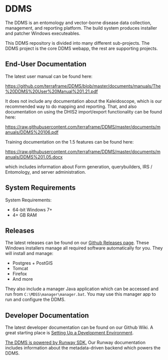 # DDMS

The DDMS is an entomology and vector-borne disease data collection, management, and reporting platform. The build system produces installer and patcher Windows executeables.

This DDMS repository is divided into many different sub-projects. The DDMS project is the core DDMS webapp, the rest are supporting projects.

## End-User Documentation

The latest user manual can be found here:

https://github.com/terraframe/DDMS/blob/master/documents/manuals/The%20DDMS%20User%20Manual%201.21.pdf

It does not include any documentation about the Kaleidoscope, which is our recommended way to do mapping and reporting. That, and also documentation on using the DHIS2 import/export functionality can be found here:

https://raw.githubusercontent.com/terraframe/DDMS/master/documents/manuals/DDMS%20106.pdf

Training documentation on the 1.5 features can be found here:

https://raw.githubusercontent.com/terraframe/DDMS/master/documents/manuals/DDMS%201.05.docx

which includes information about Form generation, querybuilders, IRS / Entomology, and server administration.

## System Requirements

System Requirements:
- 64-bit Windows 7+
- 4+ GB RAM

## Releases

The latest releases can be found on our [Github Releases page](https://github.com/terraframe/DDMS/releases). These Windows installers manage all required software automatically for you. They will install and manage:
- Postgres + PostGIS
- Tomcat
- Firefox
- And more

They also include a manager Java application which can be accessed and run from `C:\MDSS\manager\manager.bat`. You may use this manager app to run and configure the DDMS.

## Developer Documentation

The latest developer documentation can be found on our Github Wiki. A great starting place is [Setting Up a Development Environment](https://github.com/terraframe/DDMS/wiki/Setting-Up-A-Development-Environment).

[The DDMS is powered by Runway SDK.](http://terraframe.github.io/Runway-SDK/) Our Runway documentation includes information about the metadata-driven backend which powers the DDMS.
